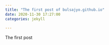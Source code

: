 ```yaml
---
title: "The first post of bulsajyo.github.io"
date: 2020-11-30 17:27:00
categories: jekyll
  
---
```


The first post
